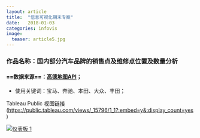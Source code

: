 ```yaml
---
layout: article
title:  "信息可视化期末专案"
date:   2018-01-03
categories: infovis
image:
  teaser: article5.jpg
---
```


### 作品名称：国内部分汽车品牌的销售点及维修点位置及数量分析

####  ==数据来源==：[高德地图API](http://lbs.amap.com/)；

* 使用关键词：宝马、奔驰、本田、大众、丰田；

Tableau Public 视图链接(https://public.tableau.com/views/_15796/1_1?:embed=y&:display_count=yes)

<div class='tableauPlaceholder' id='viz1515313432913' style='position: relative'><noscript><a href='#'><img alt='仪表板 1 ' src='https:&#47;&#47;public.tableau.com&#47;static&#47;images&#47;_1&#47;_18378&#47;1&#47;1_rss.png' style='border: none' /></a></noscript><object class='tableauViz'  style='display:none;'><param name='host_url' value='https%3A%2F%2Fpublic.tableau.com%2F' /> <param name='embed_code_version' value='3' /> <param name='site_root' value='' /><param name='name' value='_18378&#47;1' /><param name='tabs' value='no' /><param name='toolbar' value='yes' /><param name='static_image' value='https:&#47;&#47;public.tableau.com&#47;static&#47;images&#47;_1&#47;_18378&#47;1&#47;1.png' /> <param name='animate_transition' value='yes' /><param name='display_static_image' value='yes' /><param name='display_spinner' value='yes' /><param name='display_overlay' value='yes' /><param name='display_count' value='yes' /></object></div><script type='text/javascript'>var divElement = document.getElementById('viz1515313432913');var vizElement = divElement.getElementsByTagName('object')[0];vizElement.style.width='1000px';vizElement.style.height='827px';var scriptElement = document.createElement('script');scriptElement.src = 'https://public.tableau.com/javascripts/api/viz_v1.js';vizElement.parentNode.insertBefore(scriptElement, vizElement);</script>